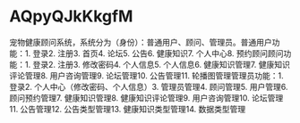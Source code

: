 # AQpyQJkKkgfM
宠物健康顾问系统，系统分为（身份）：普通用户、顾问、管理员。普通用户功能：1. 登录2. 注册3. 首页4. 论坛5. 公告6. 健康知识7. 个人中心8. 预约顾问顾问功能：1. 登录2. 注册3. 修改密码4. 个人信息5. 个人信息6. 健康知识管理7. 健康知识评论管理8. 用户咨询管理9. 论坛管理10. 公告管理11. 轮播图管理管理员功能：1. 登录2. 个人中心（修改密码、个人信息）3. 管理员管理4. 顾问管理5. 用户管理6. 顾问预约管理7. 健康知识管理8. 健康知识评论管理9. 用户咨询管理10. 论坛管理11. 公告管理12. 公告类型管理13. 健康知识类型管理14. 数据类型管理
